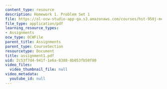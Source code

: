 ```yaml
---
content_type: resource
description: Homework 1. Problem Set 1
file: https://ol-ocw-studio-app-qa.s3.amazonaws.com/courses/hst-950j-medical-computing-spring-2003/2c53f7d4941f1e6a83888b053fb50f80_assignment1.pdf
file_type: application/pdf
learning_resource_types:
- Assignments
ocw_type: OCWFile
parent_title: Assignments
parent_type: CourseSection
resourcetype: Document
title: assignment1.pdf
uid: 2c53f7d4-941f-1e6a-8388-8b053fb50f80
video_files:
  video_thumbnail_file: null
video_metadata:
  youtube_id: null
---
```

